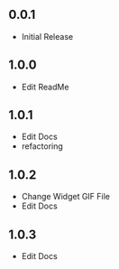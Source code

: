 ## 0.0.1

* Initial Release

## 1.0.0

* Edit ReadMe

## 1.0.1

* Edit Docs
* refactoring

## 1.0.2

* Change Widget GIF File
* Edit Docs

## 1.0.3

* Edit Docs